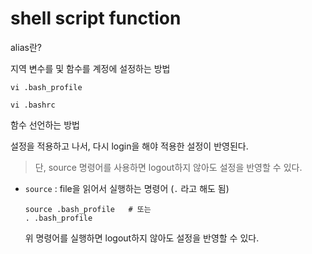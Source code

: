 # shell script function



alias란?





지역 변수를 및 함수를 계정에 설정하는 방법

```
vi .bash_profile
```

```
vi .bashrc
```



함수 선언하는 방법



설정을 적용하고 나서, 다시 login을 해야 적용한 설정이 반영된다.

> 단, source 명령어를 사용하면 logout하지 않아도 설정을 반영할 수 있다.

- `source` : file을 읽어서 실행하는 명령어 (`.` 라고 해도 됨)

  ```
  source .bash_profile   # 또는
  . .bash_profile
  ```

  위 명령어를 실행하면 logout하지 않아도 설정을 반영할 수 있다.

